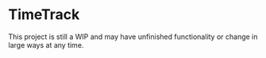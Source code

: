 # TimeTrack

This project is still a WIP and may have unfinished functionality or change in large ways at any time.
